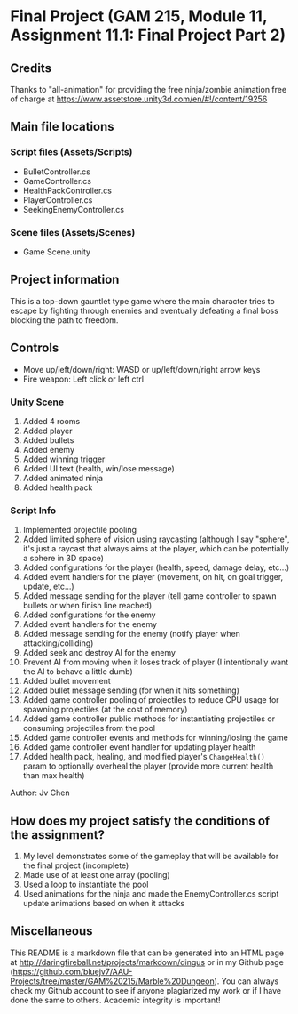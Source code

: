 # Final Project (GAM 215, Module 11, Assignment 11.1: Final Project Part 2)

## Credits

Thanks to "all-animation" for providing the free ninja/zombie animation free of charge at
https://www.assetstore.unity3d.com/en/#!/content/19256

## Main file locations

### Script files (Assets/Scripts)

* BulletController.cs
* GameController.cs
* HealthPackController.cs
* PlayerController.cs
* SeekingEnemyController.cs

### Scene files (Assets/Scenes)

* Game Scene.unity

## Project information

This is a top-down gauntlet type game where the main character tries to escape by fighting through enemies
and eventually defeating a final boss blocking the path to freedom.

## Controls

* Move up/left/down/right: WASD or up/left/down/right arrow keys
* Fire weapon: Left click or left ctrl

### Unity Scene

1. Added 4 rooms
2. Added player
3. Added bullets
4. Added enemy
5. Added winning trigger
6. Added UI text (health, win/lose message)
7. Added animated ninja
8. Added health pack

### Script Info

1. Implemented projectile pooling
2. Added limited sphere of vision using raycasting
(although I say "sphere", it's just a raycast that always aims at the player,
which can be potentially a sphere in 3D space)
3. Added configurations for the player (health, speed, damage delay, etc...)
4. Added event handlers for the player (movement, on hit, on goal trigger, update, etc...)
5. Added message sending for the player (tell game controller to spawn bullets or when finish line reached)
6. Added configurations for the enemy
7. Added event handlers for the enemy
8. Added message sending for the enemy (notify player when attacking/colliding)
9. Added seek and destroy AI for the enemy
  1. Prevent AI from moving when it loses track of player
  (I intentionally want the AI to behave a little dumb)
10. Added bullet movement
11. Added bullet message sending (for when it hits something)
12. Added game controller pooling of projectiles to reduce CPU usage for spawning projectiles
(at the cost of memory)
13. Added game controller public methods for instantiating projectiles
or consuming projectiles from the pool
14. Added game controller events and methods for winning/losing the game
15. Added game controller event handler for updating player health
16. Added health pack, healing, and modified player's `ChangeHealth()` param to optionally overheal
the player (provide more current health than max health)

Author: Jv Chen

## How does my project satisfy the conditions of the assignment?

1. My level demonstrates some of the gameplay that will be available for the final project (incomplete)
2. Made use of at least one array (pooling)
3. Used a loop to instantiate the pool
4. Used animations for the ninja and made the EnemyController.cs script update animations based on
when it attacks

## Miscellaneous

This README is a markdown file that can be generated into an HTML page at http://daringfireball.net/projects/markdown/dingus or
in my Github page (https://github.com/bluejv7/AAU-Projects/tree/master/GAM%20215/Marble%20Dungeon).  You can always check my Github account to see if anyone
plagiarized my work or if I have done the same to others.  Academic integrity is important!